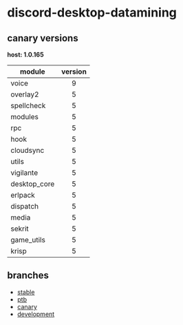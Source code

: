 # discord-desktop-datamining

## canary versions

**host: 1.0.165**

| module | version |
| ------ | :-----: |
| voice | 9 |
| overlay2 | 5 |
| spellcheck | 5 |
| modules | 5 |
| rpc | 5 |
| hook | 5 |
| cloudsync | 5 |
| utils | 5 |
| vigilante | 5 |
| desktop_core | 5 |
| erlpack | 5 |
| dispatch | 5 |
| media | 5 |
| sekrit | 5 |
| game_utils | 5 |
| krisp | 5 |

## branches

- [stable](https://github.com/OpenAsar/discord-desktop-datamining/tree/stable)
- [ptb](https://github.com/OpenAsar/discord-desktop-datamining/tree/ptb)
- [canary](https://github.com/OpenAsar/discord-desktop-datamining/tree/canary)
- [development](https://github.com/OpenAsar/discord-desktop-datamining/tree/development)